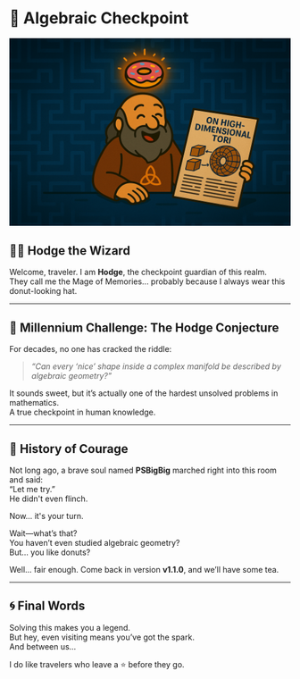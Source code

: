 # 🍩 Algebraic Checkpoint

![Algebraic Checkpoint Wizard](./hodge_donut_wizard.png)

## 🧙‍♂️ Hodge the Wizard

Welcome, traveler. I am **Hodge**, the checkpoint guardian of this realm.  
They call me the Mage of Memories... probably because I always wear this donut-looking hat.

---

## 📐 Millennium Challenge: The Hodge Conjecture

For decades, no one has cracked the riddle:

> *“Can every ‘nice’ shape inside a complex manifold be described by algebraic geometry?”*

It sounds sweet, but it’s actually one of the hardest unsolved problems in mathematics.  
A true checkpoint in human knowledge.

---

## 👣 History of Courage

Not long ago, a brave soul named **PSBigBig** marched right into this room and said:  
“Let me try.”  
He didn't even flinch.

Now… it's your turn.

Wait—what’s that?  
You haven’t even studied algebraic geometry?  
But… you like donuts?

Well… fair enough. Come back in version **v1.1.0**, and we’ll have some tea.

---

## 🌀 Final Words

Solving this makes you a legend.  
But hey, even visiting means you’ve got the spark.  
And between us…

I do like travelers who leave a ⭐️ before they go.
